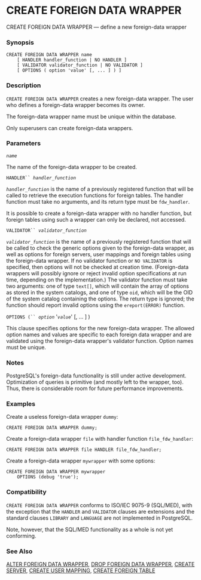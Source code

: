 # CREATE FOREIGN DATA WRAPPER

CREATE FOREIGN DATA WRAPPER — define a new foreign-data wrapper

### Synopsis

```
CREATE FOREIGN DATA WRAPPER name
    [ HANDLER handler_function | NO HANDLER ]
    [ VALIDATOR validator_function | NO VALIDATOR ]
    [ OPTIONS ( option 'value' [, ... ] ) ]
```

### Description

`CREATE FOREIGN DATA WRAPPER` creates a new foreign-data wrapper. The user who defines a foreign-data wrapper becomes its owner.

The foreign-data wrapper name must be unique within the database.

Only superusers can create foreign-data wrappers.

### Parameters

_`name`_

The name of the foreign-data wrapper to be created.

`HANDLER`` `_`handler_function`_

_`handler_function`_ is the name of a previously registered function that will be called to retrieve the execution functions for foreign tables. The handler function must take no arguments, and its return type must be `fdw_handler`.

It is possible to create a foreign-data wrapper with no handler function, but foreign tables using such a wrapper can only be declared, not accessed.

`VALIDATOR`` `_`validator_function`_

_`validator_function`_ is the name of a previously registered function that will be called to check the generic options given to the foreign-data wrapper, as well as options for foreign servers, user mappings and foreign tables using the foreign-data wrapper. If no validator function or `NO VALIDATOR` is specified, then options will not be checked at creation time. (Foreign-data wrappers will possibly ignore or reject invalid option specifications at run time, depending on the implementation.) The validator function must take two arguments: one of type `text[]`, which will contain the array of options as stored in the system catalogs, and one of type `oid`, which will be the OID of the system catalog containing the options. The return type is ignored; the function should report invalid options using the `ereport(ERROR)` function.

`OPTIONS (`` `_`option`_ '_`value`_' \[, ... ] )

This clause specifies options for the new foreign-data wrapper. The allowed option names and values are specific to each foreign data wrapper and are validated using the foreign-data wrapper's validator function. Option names must be unique.

### Notes

PostgreSQL's foreign-data functionality is still under active development. Optimization of queries is primitive (and mostly left to the wrapper, too). Thus, there is considerable room for future performance improvements.

### Examples

Create a useless foreign-data wrapper `dummy`:

```
CREATE FOREIGN DATA WRAPPER dummy;
```

Create a foreign-data wrapper `file` with handler function `file_fdw_handler`:

```
CREATE FOREIGN DATA WRAPPER file HANDLER file_fdw_handler;
```

Create a foreign-data wrapper `mywrapper` with some options:

```
CREATE FOREIGN DATA WRAPPER mywrapper
    OPTIONS (debug 'true');
```

### Compatibility

`CREATE FOREIGN DATA WRAPPER` conforms to ISO/IEC 9075-9 (SQL/MED), with the exception that the `HANDLER` and `VALIDATOR` clauses are extensions and the standard clauses `LIBRARY` and `LANGUAGE` are not implemented in PostgreSQL.

Note, however, that the SQL/MED functionality as a whole is not yet conforming.

### See Also

[ALTER FOREIGN DATA WRAPPER](https://www.postgresql.org/docs/13/sql-alterforeigndatawrapper.html), [DROP FOREIGN DATA WRAPPER](https://www.postgresql.org/docs/13/sql-dropforeigndatawrapper.html), [CREATE SERVER](https://www.postgresql.org/docs/13/sql-createserver.html), [CREATE USER MAPPING](https://www.postgresql.org/docs/13/sql-createusermapping.html), [CREATE FOREIGN TABLE](https://www.postgresql.org/docs/13/sql-createforeigntable.html)
